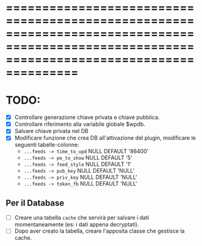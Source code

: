 ============================================================================================================================================
============================================================================================================================================

# TODO:

- [x] Controllare generazione chiave privata e chiave pubblica.
- [X] Controllare riferimento alla variabile globale $wpdb.
- [X] Salvare chiave privata nel DB
- [X] Modificare funzione che crea DB all'attivazione del plugin, modificare le seguenti tabelle-colonne:
    - `...feeds -> time_to_upd` NULL DEFAULT '86400'
    - `...feeds -> pe_to_show` NULL DEFAULT '5'
    - `...feeds -> feed_style` NULL DEFAULT '1'
    - `...feeds -> pub_key` NULL DEFAULT 'NULL'
    - `...feeds -> priv_key` NULL DEFAULT 'NULL'
    - `...feeds -> token_fb` NULL DEFAULT 'NULL'

## Per il Database
- [ ] Creare una tabella `cache` che servirà per salvare i dati momentaneamente (es: i dati appena decryptati).
- [ ] Dopo aver creato la tabella, creare l'apposita classe che gestisce la cache.